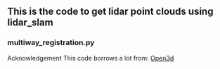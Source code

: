 
## This is the code to get lidar point clouds using  lidar_slam
### multiway_registration.py




Acknowledgement
This code borrows a lot from: [Open3d](http://www.open3d.org/)  
